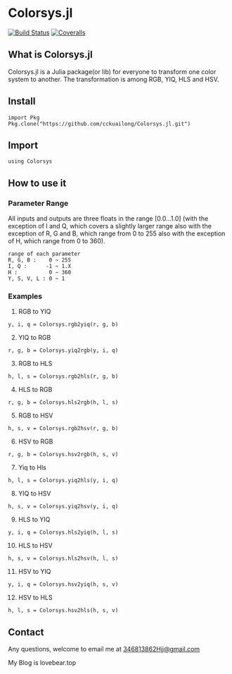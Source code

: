 # Colorsys.jl
[![Build Status](https://travis-ci.com/cckuailong/Colorsys.jl.svg?branch=master)](https://travis-ci.com/cckuailong/Colorsys.jl)
[![Coveralls](https://coveralls.io/repos/github/cckuailong/Colorsys.jl/badge.svg?branch=master)](https://coveralls.io/github/cckuailong/Colorsys.jl?branch=master)
## What is Colorsys.jl
Colorsys.jl is a Julia package(or lib) for everyone to
transform one color system to another. The transformation
is among RGB, YIQ, HLS and HSV.
## Install
```
import Pkg
Pkg.clone("https://github.com/cckuailong/Colorsys.jl.git")
```
## Import
```
using Colorsys
```
## How to use it
### Parameter Range
All inputs and outputs are three floats in the range [0.0...1.0]
(with the exception of I and Q, which covers a slightly larger range
also with the exception of R, G and B, which range from 0 to 255
also with the exception of H, which range from 0 to 360).

```
range of each parameter
R, G, B :    0 ~ 255
I, Q :      -1 ~ 1.X
H :          0 ~ 360
Y, S, V, L : 0 ~ 1
```
### Examples
1. RGB to YIQ
```
y, i, q = Colorsys.rgb2yiq(r, g, b)
```
2. YIQ to RGB
```
r, g, b = Colorsys.yiq2rgb(y, i, q)
```
3. RGB to HLS
```
h, l, s = Colorsys.rgb2hls(r, g, b)
```
4. HLS to RGB
```
r, g, b = Colorsys.hls2rgb(h, l, s)
```
5. RGB to HSV
```
h, s, v = Colorsys.rgb2hsv(r, g, b)
```
6. HSV to RGB
```
r, g, b = Colorsys.hsv2rgb(h, s, v)
```
7. Yiq to Hls
```
h, l, s = Colorsys.yiq2hls(y, i, q)
```
8. YIQ to HSV
```
h, s, v = Colorsys.yiq2hsv(y, i, q)
```
9. HLS to YIQ
```
y, i, q = Colorsys.hls2yiq(h, l, s)
```
10. HLS to HSV
```
h, s, v = Colorsys.hls2hsv(h, l, s)
```
11. HSV to YIQ
```
y, i, q = Colorsys.hsv2yiq(h, s, v)
```
12. HSV to HLS
```
h, l, s = Colorsys.hsv2hls(h, s, v)
```
## Contact
Any questions, welcome to email me at 346813862Hjj@gmail.com

My Blog is lovebear.top

